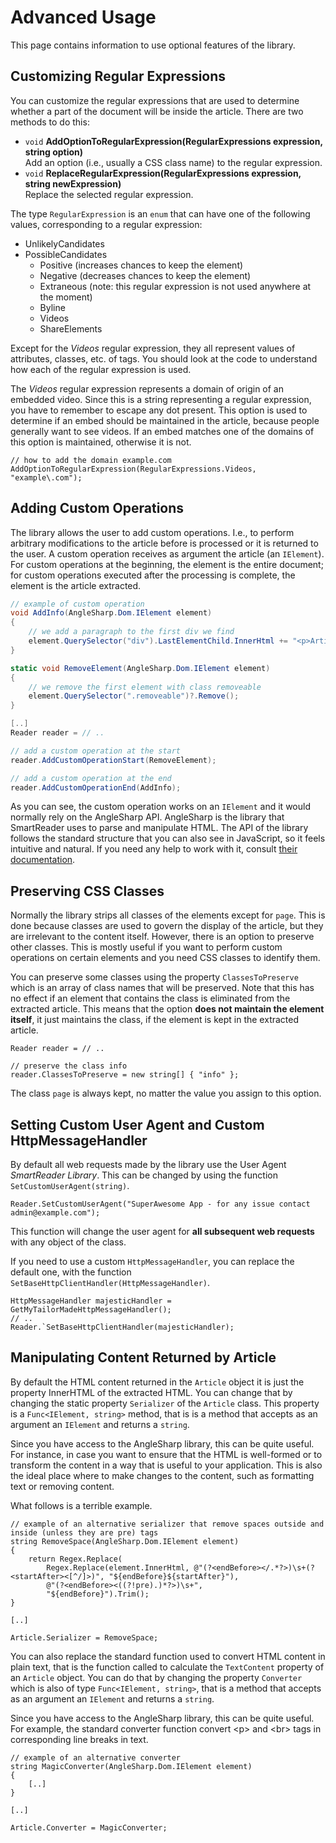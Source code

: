 # Advanced Usage

This page contains information to use optional features of the library.

## Customizing Regular Expressions

You can customize the regular expressions that are used to determine whether a part of the document will be inside the article. There are two methods to do this:

- `void` **AddOptionToRegularExpression(RegularExpressions expression, string option)**<br>Add an option (i.e., usually a CSS class name) to the regular expression. <br>
- `void` **ReplaceRegularExpression(RegularExpressions expression, string newExpression)**<br>Replace the selected regular expression. <br>

The type `RegularExpression` is an `enum` that can have one of the following values, corresponding to a regular expression:
- UnlikelyCandidates
- PossibleCandidates
  - Positive (increases chances to keep the element)
  - Negative (decreases chances to keep the element)
  - Extraneous (note: this regular expression is not used anywhere at the moment)
  - Byline
  - Videos
  - ShareElements

Except for the *Videos* regular expression, they all represent values of attributes, classes, etc. of tags. You should look at the code to understand how each of the regular expression is used.

The *Videos* regular expression represents a domain of origin of an embedded video. Since this is a string representing a regular expression, you have to remember to escape any dot present. This option is used to determine if an embed should be maintained in the article, because people generally want to see videos. If an embed matches one of the domains of this option is maintained, otherwise it is not.

```
// how to add the domain example.com
AddOptionToRegularExpression(RegularExpressions.Videos, "example\.com");
```

## Adding Custom Operations

The library allows the user to add custom operations. I.e., to perform arbitrary modifications to the article before is processed or it is returned to the user. A custom operation receives as argument the article (an `IElement`). For custom operations at the beginning, the element is the entire document; for custom operations executed after the processing is complete, the element is the article extracted.

```csharp
// example of custom operation
void AddInfo(AngleSharp.Dom.IElement element)
{       
    // we add a paragraph to the first div we find
	element.QuerySelector("div").LastElementChild.InnerHtml += "<p>Article parsed by SmartReader</p>";
}

static void RemoveElement(AngleSharp.Dom.IElement element)
{
    // we remove the first element with class removeable
    element.QuerySelector(".removeable")?.Remove();
}

[..]
Reader reader = // ..

// add a custom operation at the start
reader.AddCustomOperationStart(RemoveElement);

// add a custom operation at the end
reader.AddCustomOperationEnd(AddInfo);
```

As you can see, the custom operation works on an `IElement` and it would normally rely on the AngleSharp API. AngleSharp is the library that SmartReader uses to parse and manipulate HTML. The API of the library follows the standard structure that you can also see in JavaScript, so it feels intuitive and natural. If you need any help to work with it, consult [their documentation](https://github.com/AngleSharp/AngleSharp).

## Preserving CSS Classes

Normally the library strips all classes of the elements except for `page`. This is done because classes are used to govern the display of the article, but they are irrelevant to the content itself. However, there is an option to preserve other classes. This is mostly useful if you want to perform custom operations on certain elements and you need CSS classes to identify them.

You can preserve some classes using the property `ClassesToPreserve` which is an array of class names that will be preserved. Note that this has no effect if an element that contains the class is eliminated from the extracted article. This means that the option **does not maintain the element itself**, it just maintains the class, if the element is kept in the extracted article.

```
Reader reader = // ..

// preserve the class info
reader.ClassesToPreserve = new string[] { "info" };
```

The class `page` is always kept, no matter the value you assign to this option.

## Setting Custom User Agent and Custom HttpMessageHandler

By default all web requests made by the library use the User Agent *SmartReader Library*. This can be changed by using the function `SetCustomUserAgent(string)`.

```
Reader.SetCustomUserAgent("SuperAwesome App - for any issue contact admin@example.com");
```

This function will change the user agent for **all subsequent web requests** with any object of the class.

If you need to use a custom `HttpMessageHandler`, you can replace the default one, with the function `SetBaseHttpClientHandler(HttpMessageHandler)`.

```
HttpMessageHandler majesticHandler = GetMyTailorMadeHttpMessageHandler();
// ..
Reader.`SetBaseHttpClientHandler(majesticHandler);
```

## Manipulating Content Returned by Article 

By default the HTML content returned in the `Article` object it is just the property InnerHTML of the extracted HTML. You can change that by changing the static property `Serializer` of the `Article` class. This property is a `Func<IElement, string>` method, that is is a method that accepts as an argument an `IElement` and returns a `string`.

Since you have access to the AngleSharp library, this can be quite useful. For instance, in case you want to ensure that the HTML is well-formed or to transform the content in a way that is useful to your application. This is also the ideal place where to make changes to the content, such as formatting text or removing content.

What follows is a terrible example.

```
// example of an alternative serializer that remove spaces outside and inside (unless they are pre) tags
string RemoveSpace(AngleSharp.Dom.IElement element)
{
	return Regex.Replace(
		Regex.Replace(element.InnerHtml, @"(?<endBefore></.*?>)\s+(?<startAfter><[^/]>)", "${endBefore}${startAfter}"),
		@"(?<endBefore><((?!pre).)*?>)\s+",
		"${endBefore}").Trim();
}

[..]

Article.Serializer = RemoveSpace;
```

You can also replace the standard function used to convert HTML content in plain text, that is the function called to calculate the `TextContent` property of an `Article` object. You can do that by changing the property `Converter` which is also of type `Func<IElement, string>`, that is a method that accepts as an argument an `IElement` and returns a `string`. 


Since you have access to the AngleSharp library, this can be quite useful. For example, the standard converter function convert &lt;p&gt; and &lt;br&gt; tags in corresponding line breaks in text.

```
// example of an alternative converter
string MagicConverter(AngleSharp.Dom.IElement element)
{
	[..]
}

[..]

Article.Converter = MagicConverter;
```